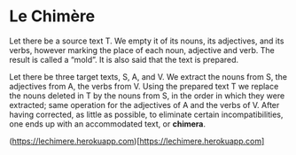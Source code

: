 # Le Chimère

Let there be a source text T.
We empty it of its nouns, its adjectives, and its verbs, however marking the place of each noun,
adjective and verb. The result is called a “mold”. It is also said that the text is prepared.

Let there be three target texts, S, A, and V.
We extract the nouns from S, the adjectives from A, the verbs from V.
Using the prepared text T we replace the nouns deleted in T
by the nouns from S, in the order in which they were extracted;
same operation for the adjectives of A and the verbs of V. After having corrected,
as little as possible, to eliminate certain incompatibilities,
one ends up with an accommodated text, or **chimera**.

(https://lechimere.herokuapp.com)[https://lechimere.herokuapp.com]
